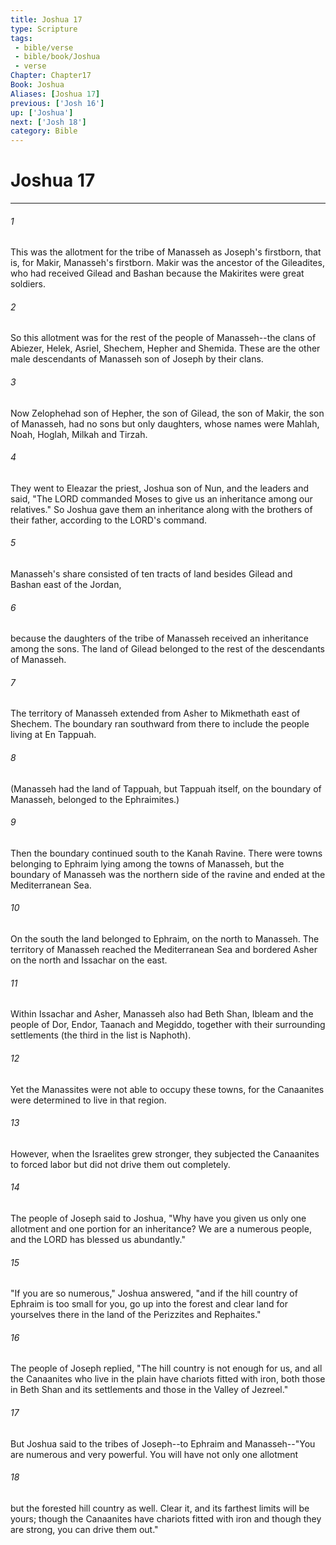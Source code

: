 ```yaml
---
title: Joshua 17
type: Scripture
tags:
 - bible/verse
 - bible/book/Joshua
 - verse
Chapter: Chapter17
Book: Joshua
Aliases: [Joshua 17]
previous: ['Josh 16']
up: ['Joshua']
next: ['Josh 18']
category: Bible
---
```

# Joshua 17

***


###### 1 
This was the allotment for the tribe of Manasseh as Joseph's firstborn, that is, for Makir, Manasseh's firstborn. Makir was the ancestor of the Gileadites, who had received Gilead and Bashan because the Makirites were great soldiers. 

###### 2 
So this allotment was for the rest of the people of Manasseh--the clans of Abiezer, Helek, Asriel, Shechem, Hepher and Shemida. These are the other male descendants of Manasseh son of Joseph by their clans. 

###### 3 
Now Zelophehad son of Hepher, the son of Gilead, the son of Makir, the son of Manasseh, had no sons but only daughters, whose names were Mahlah, Noah, Hoglah, Milkah and Tirzah. 

###### 4 
They went to Eleazar the priest, Joshua son of Nun, and the leaders and said, "The LORD commanded Moses to give us an inheritance among our relatives." So Joshua gave them an inheritance along with the brothers of their father, according to the LORD's command. 

###### 5 
Manasseh's share consisted of ten tracts of land besides Gilead and Bashan east of the Jordan, 

###### 6 
because the daughters of the tribe of Manasseh received an inheritance among the sons. The land of Gilead belonged to the rest of the descendants of Manasseh. 

###### 7 
The territory of Manasseh extended from Asher to Mikmethath east of Shechem. The boundary ran southward from there to include the people living at En Tappuah. 

###### 8 
(Manasseh had the land of Tappuah, but Tappuah itself, on the boundary of Manasseh, belonged to the Ephraimites.) 

###### 9 
Then the boundary continued south to the Kanah Ravine. There were towns belonging to Ephraim lying among the towns of Manasseh, but the boundary of Manasseh was the northern side of the ravine and ended at the Mediterranean Sea. 

###### 10 
On the south the land belonged to Ephraim, on the north to Manasseh. The territory of Manasseh reached the Mediterranean Sea and bordered Asher on the north and Issachar on the east. 

###### 11 
Within Issachar and Asher, Manasseh also had Beth Shan, Ibleam and the people of Dor, Endor, Taanach and Megiddo, together with their surrounding settlements (the third in the list is Naphoth). 

###### 12 
Yet the Manassites were not able to occupy these towns, for the Canaanites were determined to live in that region. 

###### 13 
However, when the Israelites grew stronger, they subjected the Canaanites to forced labor but did not drive them out completely. 

###### 14 
The people of Joseph said to Joshua, "Why have you given us only one allotment and one portion for an inheritance? We are a numerous people, and the LORD has blessed us abundantly." 

###### 15 
"If you are so numerous," Joshua answered, "and if the hill country of Ephraim is too small for you, go up into the forest and clear land for yourselves there in the land of the Perizzites and Rephaites." 

###### 16 
The people of Joseph replied, "The hill country is not enough for us, and all the Canaanites who live in the plain have chariots fitted with iron, both those in Beth Shan and its settlements and those in the Valley of Jezreel." 

###### 17 
But Joshua said to the tribes of Joseph--to Ephraim and Manasseh--"You are numerous and very powerful. You will have not only one allotment 

###### 18 
but the forested hill country as well. Clear it, and its farthest limits will be yours; though the Canaanites have chariots fitted with iron and though they are strong, you can drive them out." 
